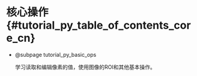 # 核心操作{#tutorial_py_table_of_contents_core_cn}

- @subpage tutorial_py_basic_ops

  学习读取和编辑像素的值，使用图像的ROI和其他基本操作。

